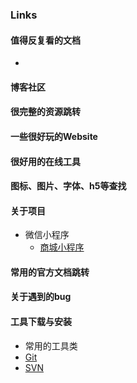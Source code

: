 ### Links

#### 值得反复看的文档
- 

#### 博客社区


#### 很完整的资源跳转


#### 一些很好玩的Website


#### 很好用的在线工具


#### 图标、图片、字体、h5等查找


#### 关于项目
- 微信小程序
  - [商城小程序](https://git.weixin.qq.com/gqzydh/wx-smallProgram)


#### 常用的官方文档跳转


#### 关于遇到的bug


#### 工具下载与安装
- 常用的工具类
 - [Git](https://git-scm.com/download/)
 - [SVN](https://tortoisesvn.net/downloads.html)